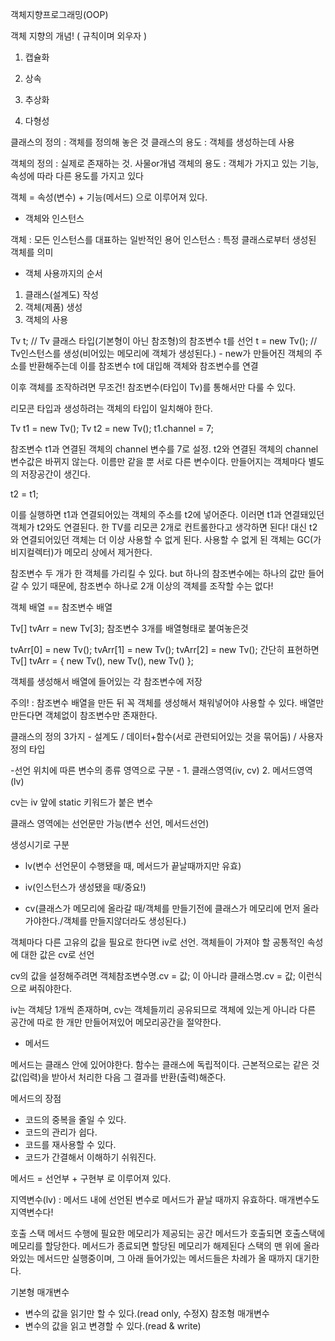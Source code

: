 객체지향프로그래밍(OOP)



객체 지향의 개념! ( 규칙이며 외우자 )

1. 캡슐화

2. 상속

3. 추상화

4. 다형성



클래스의 정의 : 객체를 정의해 놓은 것
클래스의 용도 : 객체를 생성하는데 사용



객체의 정의 : 실제로 존재하는 것. 사물or개념
객체의 용도 : 객체가 가지고 있는 기능, 속성에 따라 다른 용도를 가지고 있다

객체 = 속성(변수) + 기능(메서드) 으로 이루어져 있다.



- 객체와 인스턴스

객체 : 모든 인스턴스를 대표하는 일반적인 용어
인스턴스 : 특정 클래스로부터 생성된 객체를 의미



- 객체 사용까지의 순서

1. 클래스(설계도) 작성
2. 객체(제품) 생성
3. 객체의 사용



Tv t; // Tv 클래스 타입(기본형이 아닌 참조형)의 참조변수 t를 선언
t = new Tv(); // Tv인스턴스를 생성(비어있는 메모리에 객체가 생성된다.) - new가 만들어진 객체의 주소를 반환해주는데 이를 참조변수 t에 대입해 객체와 참조변수를 연결

이후 객체를 조작하려면 무조건! 참조변수(타입이 Tv)를 통해서만 다룰 수 있다.

리모콘 타입과 생성하려는 객체의 타입이 일치해야 한다.



Tv t1 = new Tv();
Tv t2 = new Tv();
t1.channel = 7; 

참조변수 t1과 연결된 객체의 channel 변수를 7로 설정. t2와 연결된 객체의 channel 변수값은 바뀌지 않는다. 이름만 같을 뿐 서로 다른 변수이다. 만들어지는 객체마다 별도의 저장공간이 생긴다.



t2 = t1; 

이를 실행하면 t1과 연결되어있는 객체의 주소를 t2에 넣어준다. 이러면 t1과 연결돼있던 객체가 t2와도 연결된다. 한 TV를 리모콘 2개로 컨트롤한다고 생각하면 된다! 대신 t2와 연결되어있던 객체는 더 이상 사용할 수 없게 된다. 사용할 수 없게 된 객체는 GC(가비지컬렉터)가 메모리 상에서 제거한다.



참조변수 두 개가 한 객체를 가리킬 수 있다. but 하나의 참조변수에는 하나의 값만 들어갈 수 있기 때문에, 참조변수 하나로 2개 이상의 객체를 조작할 수는 없다!



객체 배열 == 참조변수 배열



Tv[] tvArr = new Tv[3];
참조변수 3개를 배열형태로 붙여놓은것

tvArr[0] = new Tv();
tvArr[1] = new Tv();
tvArr[2] = new Tv();
간단히 표현하면 
Tv[] tvArr = { new Tv(), new Tv(), new Tv() };


객체를 생성해서 배열에 들어있는 각 참조변수에 저장



주의! : 참조변수 배열을 만든 뒤 꼭 객체를 생성해서 채워넣어야 사용할 수 있다. 배열만 만든다면 객체없이 참조변수만 존재한다.



클래스의 정의 3가지 - 설계도 / 데이터+함수(서로 관련되어있는 것을 묶어둠) / 사용자 정의 타입



-선언 위치에 따른 변수의 종류
영역으로 구분 - 1. 클래스영역(iv, cv) 2. 메서드영역(lv)

cv는 iv 앞에 static 키워드가 붙은 변수



클래스 영역에는 선언문만 가능(변수 선언, 메서드선언)



생성시기로 구분

- lv(변수 선언문이 수행됐을 때, 메서드가 끝날때까지만 유효)

- iv(인스턴스가 생성됐을 때/중요!)

- cv(클래스가 메모리에 올라갈 때/객체를 만들기전에 클래스가 메모리에 먼저 올라가야한다./객체를 만들지않더라도 생성된다.)



객체마다 다른 고유의 값을 필요로 한다면 iv로 선언.
객체들이 가져야 할 공통적인 속성에 대한 값은 cv로 선언



cv의 값을 설정해주려면 객체참조변수명.cv = 값;
이 아니라 클래스명.cv = 값;
이런식으로 써줘야한다.



iv는 객체당 1개씩 존재하며, cv는 객체들끼리 공유되므로 객체에 있는게 아니라 다른 공간에 따로 한 개만 만들어져있어 메모리공간을 절약한다.



- 메서드

메서드는 클래스 안에 있어야한다. 함수는 클래스에 독립적이다. 근본적으로는 같은 것
값(입력)을 받아서 처리한 다음 그 결과를 반환(출력)해준다.



메서드의 장점
- 코드의 중복을 줄일 수 있다.
- 코드의 관리가 쉽다.
- 코드를 재사용할 수 있다.
- 코드가 간결해서 이해하기 쉬워진다.

 

메서드 = 선언부 + 구현부 로 이루어져 있다.

 

지역변수(lv) : 메서드 내에 선언된 변수로 메서드가 끝날 때까지 유효하다.
매개변수도 지역변수다!

 

호출 스택
메서드 수행에 필요한 메모리가 제공되는 공간
메서드가 호출되면 호출스택에 메모리를 할당한다. 메서드가 종료되면 할당된 메모리가 해제된다
스택의 맨 위에 올라와있는 메서드만 실행중이며, 그 아래 들어가있는 메서드들은 차례가 올 때까지 대기한다.

 

기본형 매개변수
- 변수의 값을 읽기만 할 수 있다.(read only, 수정X)
참조형 매개변수
- 변수의 값을 읽고 변경할 수 있다.(read & write)


